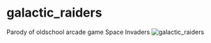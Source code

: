 # galactic_raiders
Parody of oldschool arcade game Space Invaders
![galactic_raiders](https://github.com/m-andreevskiy/galactic_raiders/assets/160118886/952f391a-8c9e-4c5f-9ca9-88e5b8bd1c43)
